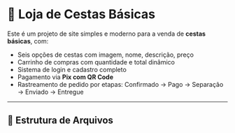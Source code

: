 # 🛒 Loja de Cestas Básicas

Este é um projeto de site simples e moderno para a venda de **cestas básicas**, com:

- Seis opções de cestas com imagem, nome, descrição, preço
- Carrinho de compras com quantidade e total dinâmico
- Sistema de login e cadastro completo
- Pagamento via **Pix com QR Code**
- Rastreamento de pedido por etapas: Confirmado → Pago → Separação → Enviado → Entregue

---

## 📁 Estrutura de Arquivos

